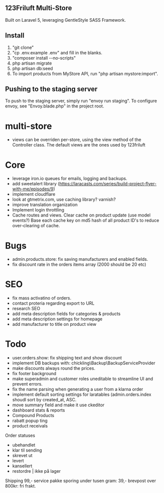 ## 123Friluft Multi-Store
Built on Laravel 5, leveraging GentleStyle SASS Framework.

## Install

1. "git clone"
2. "cp .env.example .env" and fill in the blanks.
3. "composer install --no-scripts"
4. php artisan migrate
5. php artisan db:seed
8. To import products from MyStore API, run "php artisan mystore:import".

## Pushing to the staging server
To push to the staging server, simply run "envoy run staging".
To configure envoy, see "Envoy.blade.php" in the project root.

# multi-store
- views can be overriden per-store, using the view method of the Controller class. The default views are the ones used by 123friluft

# Core
- leverage iron.io queues for emails, logging and backups.
- add sweetalert library (https://laracasts.com/series/build-project-flyer-with-me/episodes/9)
- implement cloudflare
- look at gtmetrix.com, use caching library? varnish?
- improve translation organization
- Implement login throttling
- Cache routes and views. Clear cache on product update (use model events?) Base each cache key on md5 hash of all product ID's to reduce over-clearing of cache.

# Bugs
- admin.products.store: fix saving manufacturers and enabled fields.
- fix discount rate in the orders items array (2000 should be 20 etc) 

# SEO
- fix mass activatino of orders.
- contact proteria regarding export to URL
- research SEO
- add meta description fields for categories & products
- add meta description settings for homepage
- add manufacturer to title on product view

# Todo
- user.orders.show: fix shipping text and show discount
- implement DB backups with: chickling\Backup\BackupServiceProvider
- make discounts always round the prices.
- fix footer background
- make superadmin and customer roles uneditable to streamline UI and prevent errors.
- fix the name parsing when generating a user from a klarna order
- implement default sorting settings for laratables (admin.orders.index shoudl sort by created_at, ASC.
- move summary field and make it use ckeditor
- dashboard stats & reports
- Compound Products
- rabatt popup ting
- product receivals

Order statuses
- ubehandlet
- klar til sending
- skrevet ut
- levert
- kansellert
- restordre | ikke på lager

Shipping
99,- service pakke sporing
under tusen gram: 39,- brevpost
over 800kr: fri frakt.